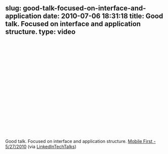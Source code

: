 slug: good-talk-focused-on-interface-and-application
date: 2010-07-06 18:31:18
title: Good talk. Focused on interface and application structure. 
type: video
---

<object width="480" height="295"><param name="movie" value="http://www.youtube.com/v/NjE_Or4VIlU&fs=1"></param><param name="allowFullScreen" value="true"></param><param name="allowscriptaccess" value="always"></param><embed src="http://www.youtube.com/v/NjE_Or4VIlU&fs=1" type="application/x-shockwave-flash" width="480" height="295" allowscriptaccess="always" allowfullscreen="true"></embed></object>

Good talk. Focused on interface and application structure. [Mobile First - 5/27/2010](http://www.youtube.com/watch?v=NjE_Or4VIlU&feature=player_embedded) (via [LinkedInTechTalks](http://youtube.com/user/LinkedInTechTalks))
